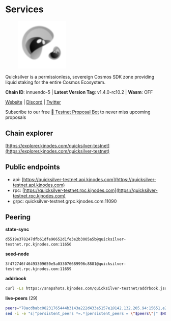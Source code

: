 # Services

<figure><img src="https://raw.githubusercontent.com/kj89/cosmos-images/main/logos/quicksilver.png" width="150" alt=""><figcaption></figcaption></figure>

Quicksilver is a permissionless, sovereign Cosmos SDK zone providing liquid staking for the entire Cosmos Ecosystem.

**Chain ID**: innuendo-5 | **Latest Version Tag**: v1.4.0-rc10.2 | **Wasm**: OFF

[Website](https://quicksilver.zone) | [Discord](https://discord.gg/quicksilverprotocol) | [Twitter](https://twitter.com/quicksilverzone)



Subscribe to our free [🤖 Testnet Proposal Bot](https://t.me/kjnodes_testnet_proposal_bot) to never miss upcoming proposals


## Chain explorer
[https://explorer.kjnodes.com/quicksilver-testnet](https://explorer.kjnodes.com/quicksilver-testnet)

## Public endpoints

* api: [https://quicksilver-testnet.api.kjnodes.com](https://quicksilver-testnet.api.kjnodes.com)
* rpc: [https://quicksilver-testnet.rpc.kjnodes.com](https://quicksilver-testnet.rpc.kjnodes.com)
* grpc: quicksilver-testnet.grpc.kjnodes.com:11090

## Peering

**state-sync**

```text
d5519e378247dfb61dfe90652d1fe3e2b3005a5b@quicksilver-testnet.rpc.kjnodes.com:11656
```

**seed-node**

```text
3f472746f46493309650e5a033076689996c8881@quicksilver-testnet.rpc.kjnodes.com:11659
```

**addrbook**
```bash
curl -Ls https://snapshots.kjnodes.com/quicksilver-testnet/addrbook.json > $HOME/.quicksilverd/config/addrbook.json
```

**live-peers** (29)
```bash
peers="78acdbabc08231765444b3143a222d433a5157e1@142.132.205.94:15651,e25a748120c9608c1d2a70fafa75178d862b3463@178.18.254.211:10656,42f87cb55d5fdd222da28023613c66857398c4b8@5.22.223.252:26656,1c4274460224753e8080d0efd16c0ed88fe27fc0@51.195.145.103:26656,a37474c1f254cd4b16d924327a755c914e8e7d86@65.109.30.53:26656,f0621c59ca7cfba98015ae2a47886fc3d9c0020c@94.130.132.227:2060,bdb93c655989b2c1882339fabb013317066dda56@95.214.52.138:26676,3519e61e653db97f5d1c7f1bec9b0072bca4d5fe@144.76.45.59:16656,a49d8d304e96350272dca24934b8295bc81d75d2@23.227.200.10:26656,9a60250367f370dc7395c7a5b0d503cec544188f@65.108.230.113:20026,a288baa951cbe92b253c01c3936d930af1d56424@5.161.142.236:26656,03332cdbc3d354846a18992effbb8c20aa28f52a@65.21.133.125:28656,0a3ac40a7a4ce35978c4da97be2eb6974bc3c58b@185.252.233.217:46656,796e72ffc343c187cd5e8397c0c09c0671d228e0@185.16.39.51:26656,78d271e4b4692ff1ee8490f3825a541558b31870@65.21.95.46:28656,1452d484454c0f93ddf3cbf987ce1b9cadd8f23f@65.21.95.180:37656,d4d83e209a2b096859821228ea17475f9a487a48@23.88.0.170:15651,5c2a752c9b1952dbed075c56c600c3a79b58c395@95.214.55.232:27026,a637b94cb989909cc182623748ef179b0659f148@65.109.23.114:11156,97377c16946f8e1fa69e7c2c6b7feb32c2090f09@116.202.227.117:11656,13564ca7ffcc8fa6bcc6d405c96fe8c724ec17da@88.99.213.25:11656,ebb221df58828c5c0433f2f47172848c43dae86c@78.107.234.44:26656,74abcb5243d4ffc43de6ad1a288d8e50adcd467e@65.109.80.176:20656,d5519e378247dfb61dfe90652d1fe3e2b3005a5b@65.109.68.190:11656,70c7663dba3b5181f1c3b8c92824dad070771ac6@217.13.223.167:56656,b00750c6eb8c3b832955176305b6fe430bb47773@51.195.234.250:26656,6c31ea769b18d7b20b2d738df7778fb9fc3fc380@18.236.225.32:26656,af8cfa944802a9bd510fc3407950a15e8be86c31@213.239.217.52:30656,56fd36257a48f92d0d38df2e7c9699fbccef4d63@65.108.231.124:37656"
sed -i -e "s|^persistent_peers *=.*|persistent_peers = \"$peers\"|" $HOME/.quicksilverd/config/config.toml
```
